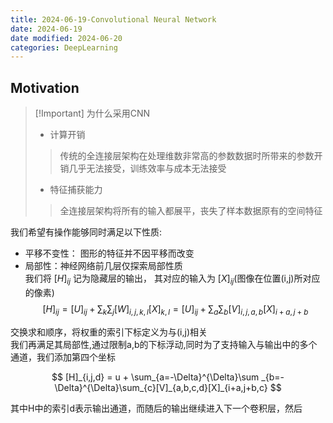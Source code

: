 ```yaml
---
title: 2024-06-19-Convolutional Neural Network
date: 2024-06-19
date modified: 2024-06-20
categories: DeepLearning
---
```


## Motivation

> [!Important] 为什么采用CNN
> - 计算开销
>
>> 传统的全连接层架构在处理维数非常高的参数数据时所带来的参数开销几乎无法接受，训练效率与成本无法接受
> - 特征捕获能力
>>
>> 全连接层架构将所有的输入都展平，丧失了样本数据原有的空间特征

我们希望有操作能够同时满足以下性质:

- 平移不变性： 图形的特征并不因平移而改变
- 局部性：神经网络前几层仅探索局部性质  
我们将 $[H]_{ij}$ 记为隐藏层的输出， 其对应的输入为 $[X]_{ij}$(图像在位置(i,j)所对应的像素)
$$
[H]_{ij} = [U]_{ij} + \sum_{k}\sum_{j}[W]_{i,j,k,l}[X]_{k,l} = [U]_{ij} + \sum_{a}\sum_{b}[V]_{i,j,a,b}[X]_{i+a,j+b}
$$

交换求和顺序，将权重的索引下标定义为与(i,j)相关  
我们再满足其局部性,通过限制a,b的下标浮动,同时为了支持输入与输出中的多个通道，我们添加第四个坐标

$$
[H]_{i,j,d} = u + \sum_{a=-\Delta}^{\Delta}\sum _{b=-\Delta}^{\Delta}\sum_{c}[V]_{a,b,c,d}[X]_{i+a,j+b,c}
$$

其中H中的索引d表示输出通道，而随后的输出继续进入下一个卷积层，然后